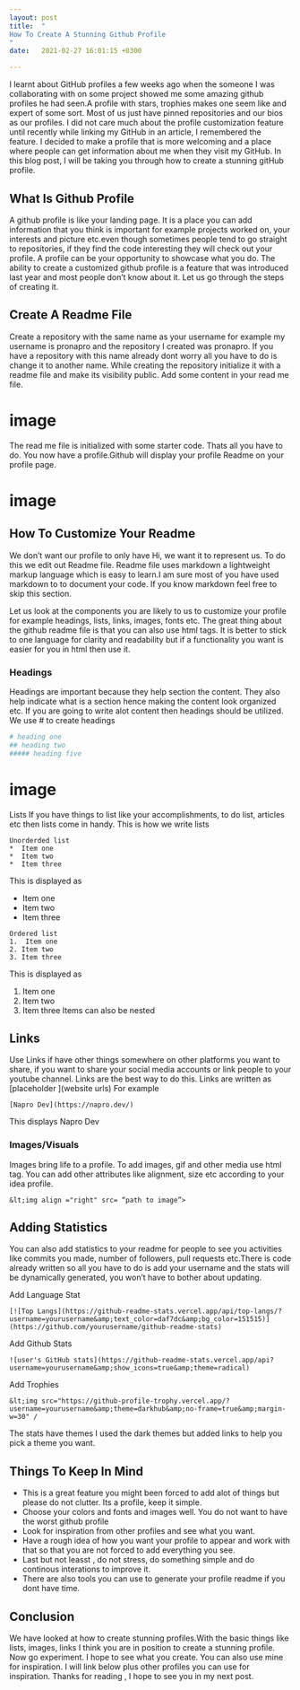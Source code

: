 ```yaml
---
layout: post
title:  "
How To Create A Stunning Github Profile
"
date:   2021-02-27 16:01:15 +0300

---
```

I learnt about GitHub profiles a few weeks ago when the someone I was collaborating with on some project showed me some amazing github profiles he had seen.A profile with stars, trophies makes one seem like and expert of some sort. Most of us  just have pinned repositories and our bios as our profiles. I did not care much about the profile customization feature until  recently while linking my GitHub  in an  article, I remembered the feature. I decided to make a profile that is more welcoming  and a place where people can get information about me when they visit my GitHub. In this blog post, I will be taking you through how to create a stunning gitHub profile.

## What Is Github Profile
A github profile is like your landing page. It is a place you can add information that you think is important for example projects worked on, your interests and picture etc.even though sometimes people tend to go straight to repositories, if they find the code interesting they will check out your profile. A profile can be your opportunity to showcase what you do.
The ability to create a customized github profile is a feature that was introduced last year and most people don’t know about it. Let us go through the steps of creating it.

## Create A Readme File
Create a repository with the same name as your username for example my username is pronapro and the repository I created was pronapro. If you have a repository with this name already dont worry all you have to do is change it to another name.
While creating the repository initialize it with a readme file and make its visibility public. Add some content in your read me file.

# image 

The read me file is  initialized with some starter code. Thats all you have to do. You now have a profile.Github will display your profile Readme on your profile page.

# image 

## How To Customize Your Readme
We don’t want our profile to only have Hi, we want it to represent us. To do this we edit out Readme file. Readme file uses markdown a lightweight markup language which is easy to learn.I am sure most of you have used markdown to to document your code. If you know markdown feel free to skip this section.

Let us look at the components you are likely to us to customize your profile for example headings, lists, links, images, fonts etc.
The great thing about the github readme file is that you can also use html tags. It is better to stick to one language for clarity and readability but if a functionality you want is easier for you in html then use it.

### Headings
Headings are important because they help section the content. They also help indicate what is a section hence making the content look organized etc.
If you are going to write alot content then headings should be utilized.
We use # to create headings

```python 
# heading one
## heading two
##### heading five
``` 

# image 

Lists
If you have things to list like your accomplishments, to do list, articles etc then lists come in handy. This is how we write lists

```
Unorderded list
*  Item one
*  Item two 
*  Item three
```
This is displayed as 

* Item one 
* Item two
* Item three

``` 
Ordered list
1.  Item one 
2. Item two
3. Item three
```
This is displayed as 
1. Item one 
2. Item two
3. Item three
Items can also be nested

## Links 
Use Links if have other things somewhere on other platforms you want to share, if you want to share your social media accounts or link people to your youtube channel. Links are the best way to do this.
Links are written as
[placeholder ](website urls)
For example

```
[Napro Dev](https://napro.dev/)
```
This displays
Napro Dev

### Images/Visuals
Images bring life to a profile. To add images, gif and other media use html tag. You can add other attributes like alignment, size etc according to your idea profile.
``` 
&lt;img align ="right" src= “path to image”>
```
## Adding Statistics
You can also add statistics to your readme for people to see you activities like commits you made, number of followers, pull requests etc.There is code already written so all you have to do is add your username and the stats will be dynamically generated, you won’t have to bother about updating.

Add Language Stat
```
[![Top Langs](https://github-readme-stats.vercel.app/api/top-langs/?username=yourusername&amp;text_color=daf7dc&amp;bg_color=151515)](https://github.com/yourusername/github-readme-stats)
```
Add Github Stats
```
![user's GitHub stats](https://github-readme-stats.vercel.app/api?username=yourusername&amp;show_icons=true&amp;theme=radical)
```
Add Trophies
```
&lt;img src="https://github-profile-trophy.vercel.app/?username=yourusername&amp;theme=darkhub&amp;no-frame=true&amp;margin-w=30" /
```
The stats have themes I used the dark themes but added links to help you pick a theme you want.

## Things To Keep In Mind
* This is a great feature you might been forced to add alot of things but please do not clutter. Its a profile, keep it simple.
* Choose your colors and fonts and images  well. You do not want to have the worst github profile 
* Look for inspiration from other profiles and see what you want.
* Have a rough idea of how you want your profile to appear and work with that so that you are not forced to add everything you see.
* Last but not leasst , do not stress, do something simple and do continous interations to improve it.
* There are also tools you can use to generate your profile readme if you dont have time.
## Conclusion
We have looked at how to create stunning profiles.With the basic things like lists, images, links I think you are in position to create a stunning profile. Now go experiment. I hope to see what you create. You can also use mine for inspiration. I will link below plus  other profiles you can use for  inspiration. Thanks for reading , I hope to see you in my next post.


